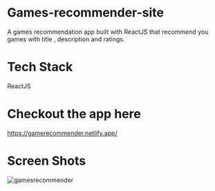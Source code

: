 # Games-recommender-site

A games recommendation app built with ReactJS that recommend you games with title , description and ratings.


# Tech Stack

 ReactJS


# Checkout the app here 

https://gamerecommender.netlify.app/


# Screen Shots 

![gamesrecommender](https://user-images.githubusercontent.com/116138513/208687064-ff43ac78-e11e-473a-95c1-d1f7f5c56e6e.PNG)


